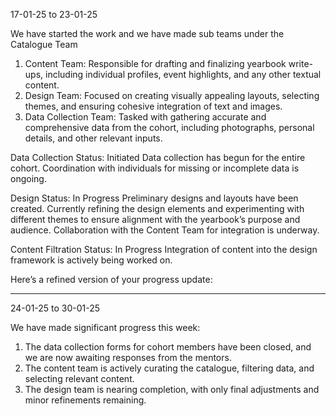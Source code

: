 17-01-25 to 23-01-25

We have started the work and we have made sub teams under the Catalogue Team

1. Content Team: Responsible for drafting and finalizing yearbook write-ups, including individual profiles, event highlights, and any other textual content.
2. Design Team: Focused on creating visually appealing layouts, selecting themes, and ensuring cohesive integration of text and images.
3. Data Collection Team: Tasked with gathering accurate and comprehensive data from the cohort, including photographs, personal details, and other relevant inputs.

Data Collection
Status: Initiated
Data collection has begun for the entire cohort.
Coordination with individuals for missing or incomplete data is ongoing.

Design
Status: In Progress
Preliminary designs and layouts have been created.
Currently refining the design elements and experimenting with different themes to ensure alignment with the yearbook’s purpose and audience.
Collaboration with the Content Team for integration is underway.

Content Filtration
Status: In Progress
Integration of content into the design framework is actively being worked on.

Here’s a refined version of your progress update:  

---

24-01-25 to 30-01-25

We have made significant progress this week:  

1. The data collection forms for cohort members have been closed, and we are now awaiting responses from the mentors.  
2. The content team is actively curating the catalogue, filtering data, and selecting relevant content.  
3. The design team is nearing completion, with only final adjustments and minor refinements remaining.  



